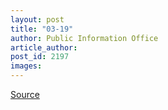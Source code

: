 ```yaml
---
layout: post
title: "03-19"
author: Public Information Office
article_author: 
post_id: 2197
images:
---
```



<p><a href="http://www1.ucsc.edu/currents/00-01/03-19/" title="Permalink to 03-19">Source</a></p>
